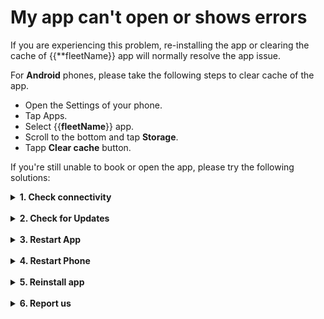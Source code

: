 <h1>My app can't open or shows errors</h1>

If you are experiencing this problem, re-installing the app or clearing the cache of {{**fleetName}} app will normally resolve the app issue.

For **Android** phones, please take the following steps to clear cache of the app.
- Open the Settings of your phone.
- Tap Apps.
- Select {{**fleetName**}} app.
- Scroll to the bottom and tap **Storage**.
- Tapp **Clear cache** button.


If you're still unable to book or open the app, please try the following solutions:

<details>

<summary><b>1. Check connectivity</b></summary>

Launch your internet browser, type any websites you know (or simply https://www.google.com) and tap Go. If the page fails to load, you may have internet connectivity issues. Check your device, cellular data plans or internet service provider to restore your connectivity before trying the app again.

</details>

<br>

<details>

<summary><b>2. Check for Updates</b></summary>

2.1  App's update
- **Android**:  Open **Google Play** and tap **My apps & games**. If an update for {{**fleetName**}} app is available, tap **Update**.
- **iOS**: Launch the **App Store** and tap **Updates**. If an update of {{**fleetName**}} is available, tap **Update**.

<br>

2.2. Operating system's update
- **Android**: Open **Settings**, look for **Software Updates** and **tap Manually Update**. It will search for available updates, and update your Android OS as required.
- **iOS**: Open **Settings**, look for **General** and tap **Software Update**. Update your iOS as required.  

</details>

<br>

<details>

<summary><b>3. Restart App</b></summary>

- **Android**: Hit the Recent apps button, find {{**fleetName**}} and swipe it to the side to close the app. Re-launch {{**fleetName**}}.

- **iOS**: Double-press the Home button and find {{**fleetName**}} then swipe the app up to close the app. Re-launch {{**fleetName**}}.

</details>

<br>

<details>

<summary><b>4. Restart Phone</b></summary>

Press and hold down the power button until the screen goes off. Press the power button after a a minute to turn on your phone and launch {{**fleetName**}} again.

</details>

<br>

<details>

<summary><b>5. Reinstall app</b></summary>

5.1. **Android**: 
- Uninstall the app by going to the Google Play Store and searching for {{**fleetName**}}. 
- Press the **Uninstall** button.
- Turn your device off and then back on. This step is very important.
- Download the app again by visiting the Play Store and searching for {{**fleetName**}}.
- Press the **Install** button on that screen to re-download.
- Log back in with your existing account information.

</br>

5.2. **iOS**: 
- Uninstall the app by pressing and holding down on the {{**fleetName**}} app icon until it starts wobbling. 
- Then, tap on the ‘x’ in the upper left-hand corner of the icon to delete. If you are on iOS 13, you will need to select **Rearrange Apps** first.
- Turn your device off and then back on. This step is very important.
- Download the app again by visiting the App Store and searching for {{**fleetName**}}.
- Press the cloud icon or **Install** to re-download.
- Log back in with your existing account information.

</details>

<br>

<details>

<summary><b>6. Report us</b></summary>

If it does not work after you take above steps, please contact us at <a href="mailto:{{fleetSupportEmail}}">{{fleetSupportEmail}}</a> and provide us with the following info to verify:
- Your phone number, which you registerd;
- Your device info, including phone's brand and OS version, i.e. iPhone X, OS version 13.6;
- Screenshots or videos describing the issue.

</details>
